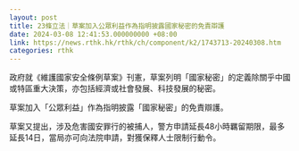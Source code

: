 ```yaml
---
layout: post
title: 23條立法｜草案加入公眾利益作為指明披露國家秘密的免責辯護
date: 2024-03-08 12:41:53.000000000 +08:00
link: https://news.rthk.hk/rthk/ch/component/k2/1743713-20240308.htm
categories: rthk
---
```


政府就《維護國家安全條例草案》刊憲，草案列明「國家秘密」的定義除關乎中國或特區重大決策，亦包括經濟或社會發展、科技發展的秘密。

草案加入「公眾利益」作為指明披露「國家秘密」的免責辯護。

草案又提出，涉及危害國安罪行的被捕人，警方申請延長48小時羈留期限，最多延長14日，當局亦可向法院申請，對獲保釋人士限制行動令。

